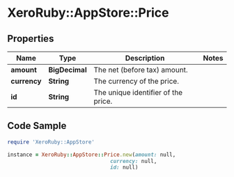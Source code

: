 # XeroRuby::AppStore::Price

## Properties

Name | Type | Description | Notes
------------ | ------------- | ------------- | -------------
**amount** | **BigDecimal** | The net (before tax) amount. | 
**currency** | **String** | The currency of the price. | 
**id** | **String** | The unique identifier of the price. | 

## Code Sample

```ruby
require 'XeroRuby::AppStore'

instance = XeroRuby::AppStore::Price.new(amount: null,
                                 currency: null,
                                 id: null)
```


